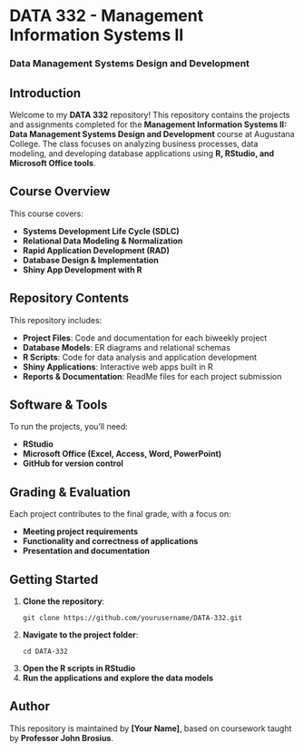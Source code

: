 # DATA 332 - Management Information Systems II  
### Data Management Systems Design and Development  

## Introduction  
Welcome to my **DATA 332** repository! This repository contains the projects and assignments completed for the **Management Information Systems II: Data Management Systems Design and Development** course at Augustana College. The class focuses on analyzing business processes, data modeling, and developing database applications using **R, RStudio, and Microsoft Office tools**.  

## Course Overview  
This course covers:  
- **Systems Development Life Cycle (SDLC)**  
- **Relational Data Modeling & Normalization**  
- **Rapid Application Development (RAD)**  
- **Database Design & Implementation**  
- **Shiny App Development with R**  

## Repository Contents  
This repository includes:  
- **Project Files**: Code and documentation for each biweekly project  
- **Database Models**: ER diagrams and relational schemas  
- **R Scripts**: Code for data analysis and application development  
- **Shiny Applications**: Interactive web apps built in R  
- **Reports & Documentation**: ReadMe files for each project submission  

## Software & Tools  
To run the projects, you’ll need:  
- **RStudio**  
- **Microsoft Office (Excel, Access, Word, PowerPoint)**  
- **GitHub for version control**  

## Grading & Evaluation  
Each project contributes to the final grade, with a focus on:  
- **Meeting project requirements**  
- **Functionality and correctness of applications**  
- **Presentation and documentation**  

## Getting Started  
1. **Clone the repository**:  
   ```
   git clone https://github.com/yourusername/DATA-332.git
   ```  
2. **Navigate to the project folder**:  
   ```
   cd DATA-332
   ```  
3. **Open the R scripts in RStudio**  
4. **Run the applications and explore the data models**  

## Author  
This repository is maintained by **[Your Name]**, based on coursework taught by **Professor John Brosius**.  
